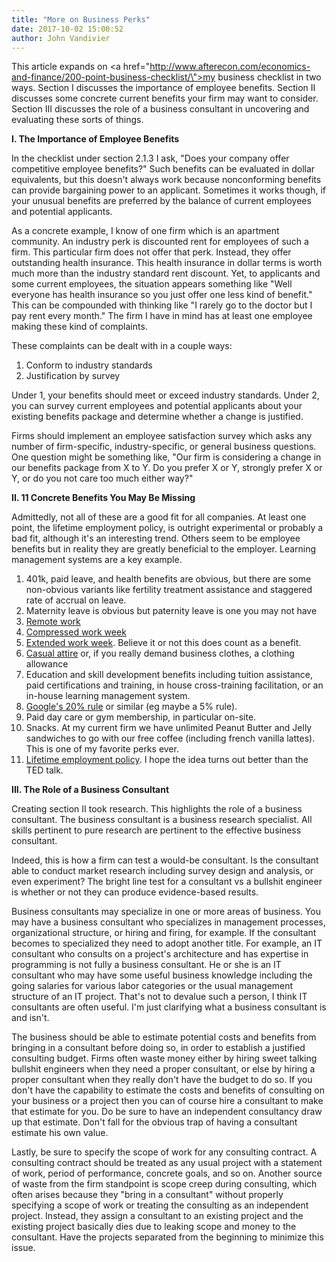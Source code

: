 ```yaml
---
title: "More on Business Perks"
date: 2017-10-02 15:00:52
author: John Vandivier
---
```




This article expands on <a href=\"http://www.afterecon.com/economics-and-finance/200-point-business-checklist/\">my business checklist</a> in two ways. Section I discusses the importance of employee benefits. Section II discusses some concrete current benefits your firm may want to consider. Section III discusses the role of a business consultant in uncovering and evaluating these sorts of things.

<strong>I. The Importance of Employee Benefits</strong>

In the checklist under section 2.1.3 I ask, \"Does your company offer competitive employee benefits?\" Such benefits can be evaluated in dollar equivalents, but this doesn't always work because nonconforming benefits can provide bargaining power to an applicant. Sometimes it works though, if your unusual benefits are preferred by the balance of current employees and potential applicants.

As a concrete example, I know of one firm which is an apartment community. An industry perk is discounted rent for employees of such a firm. This particular firm does not offer that perk. Instead, they offer outstanding health insurance. This health insurance in dollar terms is worth much more than the industry standard rent discount. Yet, to applicants and some current employees, the situation appears something like \"Well everyone has health insurance so you just offer one less kind of benefit.\" This can be compounded with thinking like \"I rarely go to the doctor but I pay rent every month.\" The firm I have in mind has at least one employee making these kind of complaints.

These complaints can be dealt with in a couple ways:
<ol>
 	<li>Conform to industry standards</li>
 	<li>Justification by survey</li>
</ol>
Under 1, your benefits should meet or exceed industry standards. Under 2, you can survey current employees and potential applicants about your existing benefits package and determine whether a change is justified.

Firms should implement an employee satisfaction survey which asks any number of firm-specific, industry-specific, or general business questions. One question might be something like, \"Our firm is considering a change in our benefits package from X to Y. Do you prefer X or Y, strongly prefer X or Y, or do you not care too much either way?\"

<strong>II. 11 Concrete Benefits You May Be Missing</strong>

Admittedly, not all of these are a good fit for all companies. At least one point, the lifetime employment policy, is outright experimental or probably a bad fit, although it's an interesting trend. Others seem to be employee benefits but in reality they are greatly beneficial to the employer. Learning management systems are a key example.
<ol>
 	<li>401k, paid leave, and health benefits are obvious, but there are some non-obvious variants like fertility treatment assistance and staggered rate of accrual on leave.</li>
 	<li>Maternity leave is obvious but paternity leave is one you may not have</li>
 	<li><a href=\"https://ideas.ted.com/why-working-from-home-should-be-standard-practice/\">Remote work</a></li>
 	<li><a href=\"http://money.cnn.com/2015/04/27/pf/4-day-work-week/index.html\">Compressed work week</a></li>
 	<li><a href=\"http://www.afterecon.com/economics-and-finance/company-needs-eww-policy/\">Extended work week</a>. Believe it or not this does count as a benefit.</li>
 	<li><a href=\"http://www.afterecon.com/economics-and-finance/business-attire-conformity-signaling/\">Casual attire</a> or, if you really demand business clothes, a clothing allowance</li>
 	<li>Education and skill development benefits including tuition assistance, paid certifications and training, in house cross-training facilitation, or an in-house learning management system.</li>
 	<li><a href=\"https://qz.com/116196/google-engineers-insist-20-time-is-not-dead-its-just-turned-into-120-time/\">Google's 20% rule</a> or similar (eg maybe a 5% rule).</li>
 	<li>Paid day care or gym membership, in particular on-site.</li>
 	<li>Snacks. At my current firm we have unlimited Peanut Butter and Jelly sandwiches to go with our free coffee (including french vanilla lattes). This is one of my favorite perks ever.</li>
 	<li><a href=\"https://www.ted.com/talks/simon_sinek_why_good_leaders_make_you_feel_safe/transcript?language=en\">Lifetime employment policy</a>. I hope the idea turns out better than the TED talk.</li>
</ol>
<strong>III. The Role of a Business Consultant</strong>

Creating section II took research. This highlights the role of a business consultant. The business consultant is a business research specialist. All skills pertinent to pure research are pertinent to the effective business consultant.

Indeed, this is how a firm can test a would-be consultant. Is the consultant able to conduct market research including survey design and analysis, or even experiment? The bright line test for a consultant vs a bullshit engineer is whether or not they can produce evidence-based results.

Business consultants may specialize in one or more areas of business. You may have a business consultant who specializes in management processes, organizational structure, or hiring and firing, for example. If the consultant becomes to specialized they need to adopt another title. For example, an IT consultant who consults on a project's architecture and has expertise in programming is not fully a business consultant. He or she is an IT consultant who may have some useful business knowledge including the going salaries for various labor categories or the usual management structure of an IT project. That's not to devalue such a person, I think IT consultants are often useful. I'm just clarifying what a business consultant is and isn't.

The business should be able to estimate potential costs and benefits from bringing in a consultant before doing so, in order to establish a justified consulting budget. Firms often waste money either by hiring sweet talking bullshit engineers when they need a proper consultant, or else by hiring a proper consultant when they really don't have the budget to do so. If you don't have the capability to estimate the costs and benefits of consulting on your business or a project then you can of course hire a consultant to make that estimate for you. Do be sure to have an independent consultancy draw up that estimate. Don't fall for the obvious trap of having a consultant estimate his own value.

Lastly, be sure to specify the scope of work for any consulting contract. A consulting contract should be treated as any usual project with a statement of work, period of performance, concrete goals, and so on. Another source of waste from the firm standpoint is scope creep during consulting, which often arises because they \"bring in a consultant\" without properly specifying a scope of work or treating the consulting as an independent project. Instead, they assign a consultant to an existing project and the existing project basically dies due to leaking scope and money to the consultant. Have the projects separated from the beginning to minimize this issue.
